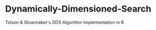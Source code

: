 Dynamically-Dimensioned-Search
==============================

Tolson &amp; Shoemaker's DDS Algorithm implementation in R 
